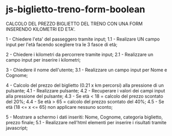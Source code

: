 # js-biglietto-treno-form-boolean

CALCOLO DEL PREZZO BIGLIETTO DEL TRENO CON UNA FORM INSERENDO KILOMETRI ED ETA'.

1 - Chiedere l'eta' del passeggero tramite input;
    1.1 - Realizare UN campo input per l'età facendo scegliere tra le 3 fasce di età;
    
2 - Chiedere i kilometri da percorrere tramite input;
    2.1 - Realizzare un campo input per inserire i kilometri;
    
3 - Chiedere il nome dell'utente;
    3.1 - Realizzare un campo input per Nome e Cognome;
    
4 - Calcolo del prezzo del biglietto (0.21 x km percorsi) alla pressione di un pulsante;
    4.1 - Realizzare pulsante;
    4.2 - Recuperare i valori dei campi input alla pressione del pulsante;
    4.3 - Se età < 18 = calcolo del prezzo scontato del 20%;
    4.4 - Se età > 65 = calcolo del prezzo scontato del 40%;
    4.5 - Se età (18 <= x <= 65) non applicare nessuno sconto;
    
5 - Mostrare a schermo i dati inseriti: Nome, Cognome, categoria biglietto, prezzo finale;
    5.1 - Realizzare nell'html elementi per inserire i risultati tramite javascript;
